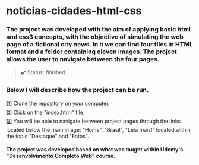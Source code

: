 <h1> noticias-cidades-html-css </h1>

### The project was developed with the aim of applying basic html and css3 concepts, with the objective of simulating the web page of a fictional city news. In it we can find four files in HTML format and a folder containing eleven images. The project allows the user to navigate between the four pages.

>✔️ Status: finished.

### Below I will describe how the project can be run.

  1️⃣ Clone the repository on your computer.<br>
  2️⃣ Click on the "index.html" file.<br>
  3️⃣ You will be able to navigate between project pages through the links located below the main image: "Home", "Brasil", "Leia mais!" located within the topic "Destaque" and "Fotos".<br>

#### The project was developed based on what was taught within Udemy's "Desenvolvimento Completo Web" course.
